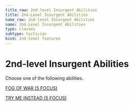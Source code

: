 ```yaml
---
title_raw: 2nd-level Insurgent Abilities
title: 2nd-Level Insurgent Abilities
name_raw: 2nd-level Insurgent Abilities
name: 2nd-Level Insurgent Abilities
type: classes
subtype: tactician
kind: 2nd-level features
---
```


# 2nd-level Insurgent Abilities

Choose one of the following abilities.

[FOG OF WAR (5 FOCUS)](./Fog%20Of%20War.md)

[TRY ME INSTEAD (5 FOCUS)](./Try%20Me%20Instead.md)
